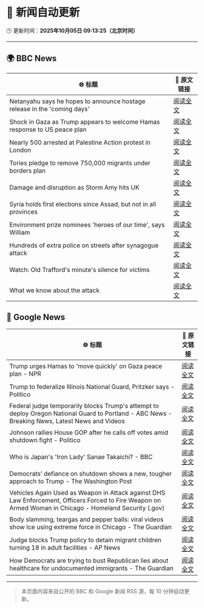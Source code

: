 # 🧠 新闻自动更新

🕒 更新时间：**2025年10月05日 09:13:25（北京时间）**

---

## 🌍 BBC News

| 🌐 标题 | 🔗 原文链接 |
|--------|-------------|
| Netanyahu says he hopes to announce hostage release in the 'coming days' | [阅读全文](https://www.bbc.com/news/articles/c5yqv4lz0geo?at_medium=RSS&at_campaign=rss) |
| Shock in Gaza as Trump appears to welcome Hamas response to US peace plan | [阅读全文](https://www.bbc.com/news/articles/c15k199j1x3o?at_medium=RSS&at_campaign=rss) |
| Nearly 500 arrested at Palestine Action protest in London | [阅读全文](https://www.bbc.com/news/articles/ceq2e9x19g8o?at_medium=RSS&at_campaign=rss) |
| Tories pledge to remove 750,000 migrants under borders plan | [阅读全文](https://www.bbc.com/news/articles/c708g5x2yqzo?at_medium=RSS&at_campaign=rss) |
| Damage and disruption as Storm Amy hits UK | [阅读全文](https://www.bbc.com/news/articles/c0lky9nn948o?at_medium=RSS&at_campaign=rss) |
| Syria holds first elections since Assad, but not in all provinces | [阅读全文](https://www.bbc.com/news/articles/czrpx1vvr45o?at_medium=RSS&at_campaign=rss) |
| Environment prize nominees 'heroes of our time', says William | [阅读全文](https://www.bbc.com/news/articles/cz08591znr8o?at_medium=RSS&at_campaign=rss) |
| Hundreds of extra police on streets after synagogue attack | [阅读全文](https://www.bbc.com/news/articles/crkj50gd217o?at_medium=RSS&at_campaign=rss) |
| Watch: Old Trafford's minute's silence for victims | [阅读全文](https://www.bbc.com/news/videos/c89dnyz95k0o?at_medium=RSS&at_campaign=rss) |
| What we know about the attack | [阅读全文](https://www.bbc.com/news/articles/cd63p1djgd7o?at_medium=RSS&at_campaign=rss) |

## 📰 Google News

| 🌐 标题 | 🔗 原文链接 |
|--------|-------------|
| Trump urges Hamas to 'move quickly' on Gaza peace plan - NPR | [阅读全文](https://news.google.com/rss/articles/CBMifEFVX3lxTE9PWkRZM3Y2bHc4NDZwSkU1MUNpeEo4SmtUcjFEQlZMeTJpX2pvT3VoYTd1amlrTEZTT0dwcXFTamtyWWhqTGNXVWNEblA1MkpTQ1dENFVzN1hYZUs2Y1N6WkpFVGFZYVhfbjdCa2pfanRVYTJtTnRRUDZhclM?oc=5) |
| Trump to federalize Illinois National Guard, Pritzker says - Politico | [阅读全文](https://news.google.com/rss/articles/CBMihgFBVV95cUxQNWxPQTBCWjRMSEhTNUtHd3hCV2s0YTBtRXlIVV9Ybzd2bnVmZFVxQzF6VHB5eTBzOE1JaVNVYWxfenlaOU41eldkMzJTUHNyYkpPQ3BpTnRrNDRtMXpPNldOMFlVWjMzYWFqNnlfclJkT2RJMWRRM1c3LVBjRG5QYVFSQ0Z0QQ?oc=5) |
| Federal judge temporarily blocks Trump's attempt to deploy Oregon National Guard to Portland - ABC News - Breaking News, Latest News and Videos | [阅读全文](https://news.google.com/rss/articles/CBMiqgFBVV95cUxQWkdmcnVWTEdTZ0hvX041Y1ZfMm5EdUwxV3BtV1p4anZSRkVTdml0M3hPekZkOUlISHRrMGxtVDNYMUk0bmVzQzc1X2dQUWtaNURaSGUzc2NCYnBIRkE2bS1SSFFnSlgzRnpBbGRHc0RvYk9rS1U0TDdOcExUX1VUd1k3Q1hwZG9HaVhNQjdQZkpyUWVNUDQ3OXBBZ0NyaE5QbzdhZzkyUUUwdw?oc=5) |
| Johnson rallies House GOP after he calls off votes amid shutdown fight - Politico | [阅读全文](https://news.google.com/rss/articles/CBMigwFBVV95cUxOU0U3d1VFTU1PUzd0SG9zVmZ3VkJmYU9HNWd2R1VXMUV4N2FqcTl4UWxCZ2R6cTFvWGlfWVhfaldoMW5Da1dXYXFzamlma1oxd0JCeXNJUlpuT19PYnYzWHA0VFhaVW1kQmRQWGg2Wjh3Mm1MTUNKZUp3dmhkTF9HcWZMRQ?oc=5) |
| Who is Japan's 'Iron Lady' Sanae Takaichi? - BBC | [阅读全文](https://news.google.com/rss/articles/CBMiWkFVX3lxTE1FdThQa3dyZ194azJIWC1SOENyRXA4ZUJyQ3BiNURIZkFiQ2c0TmRvQlgxZDNoTXVaRms2QTF4aXUySTNPS1dSOFRsaTNXTXJNMWs5NGJhUEtZUdIBX0FVX3lxTE5QRVhvd2NhRUNZVy1aZnRPa2RPNzlnZi1KNDZ5cnJubjc2Y01IdnY2bzEwbzM4SEZFN0NPQTQyN0JZekVMUmxEUko2WGFyckM2cVRIWjJSZWhWUGpjQUw4?oc=5) |
| Democrats’ defiance on shutdown shows a new, tougher approach to Trump - The Washington Post | [阅读全文](https://news.google.com/rss/articles/CBMijwFBVV95cUxOeFlIal9SVEw0RzNQY0xUNWRGMW52VUQzNXZsQy1iZFZvclJ0UmxMYy1neVNfX3VTVVdObTNXNTJYX1VuWlRJTEcxaTFBT0ZYcjBYUmJNVWxkSkVmSExfQloxR0lxc0lLcjJuVld4T2Y2SkR6djB0WVJKU2NrWVgzRWgwWlZMaTMwZ2lmdUYwdw?oc=5) |
| Vehicles Again Used as Weapon in Attack against DHS Law Enforcement, Officers Forced to Fire Weapon on Armed Woman in Chicago - Homeland Security (.gov) | [阅读全文](https://news.google.com/rss/articles/CBMiugFBVV95cUxNMkpmOHZVNHVIWGhidS1PendnQXFmaGR5cWhacF9WZE5KV0czWmdUdmFYb19lSW5fYkVDOTdUbWJHRU5rVVRGbEZuMzZDdXhVeU5XajBjSlpvR08zZEtxQ1ZLN1dqYkxIc2RYQ3liRHFsek5GY0x1bmNUb0pGRnAzUnU0ejlSS2tocmQ3RXlPcEpOMGNCZVVTMDZPSXJIeEt6SjhNdS10X0c3OFZzQVgzUERKdXEwMlFiT1E?oc=5) |
| Body slamming, teargas and pepper balls: viral videos show Ice using extreme force in Chicago - The Guardian | [阅读全文](https://news.google.com/rss/articles/CBMinAFBVV95cUxONmtQamJOOEhwZTJURlFRZ3U1ZVdZMzItcUpONUZiWmkwOWFYSWJJcmhydGdENHdSY2gyOVZ0Q3FXaGxGdktQRGduaXAtWGVCQ0R0djFUNmc5UE04MjM2QTRoWDJIeWJhanBFYTY3SzlIMS1nS1VocmxRUnRiQnp6M0ZiMWt2YnVqMUx0UWxoaE5JSm9QQVNjeTA0WTk?oc=5) |
| Judge blocks Trump policy to detain migrant children turning 18 in adult facilities - AP News | [阅读全文](https://news.google.com/rss/articles/CBMiugFBVV95cUxNYTAtRzB0aGN1VWl1cVhSVUw3LUlEd0JMY0oyY1JTYXY5eFJVcjJLbmg0QVpvNEtNWFFadDZTUnNKQXZiYWtFZUdFZm9hRDg4TVEyM3hFQWtjRGcySkF2VTZRNDF5X3pta3d3eHkwem9vc1Y3c0l5TUd4ZFowVjhSVWozSFJNRVU2WktrRlpNNUh4X3ZadlY4bW9iSGxyZ1B3YmpvX240VzdRT1JXR3V5LTF6Y3V1Z3pTbXc?oc=5) |
| How Democrats are trying to bust Republican lies about healthcare for undocumented immigrants - The Guardian | [阅读全文](https://news.google.com/rss/articles/CBMiqAFBVV95cUxPV1Fpdlo1VndsWFN0WTlyX0N6THo1bm1ubkcyY0I1WkZQaUxNVWZzR181TXBoYks3YjNJWmtPYldiZmRYWGhfT3JpZ0NOVXMxTjJsWVl6WV9MZXpySWdnMkQ5Z2xYa2g0WGQ3TG9lQ0NPVkRQM21GZVI3NHJNbm8zODFIVmNTTzFVMjdTNzVMX1l4b1VFZktTdUwtRnNHc2FkNjlQZ0FlWTg?oc=5) |

---
> 本页面内容来自公开的 BBC 和 Google 新闻 RSS 源，每 10 分钟自动更新。